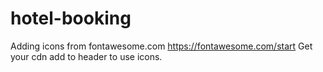 # hotel-booking

Adding icons from fontawesome.com
https://fontawesome.com/start
Get your cdn add to header to use icons.
